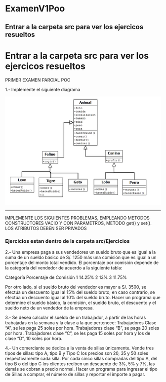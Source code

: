 
# ExamenV1Poo  
## Entrar a la carpeta src para ver los ejercicos resueltos

# Entrar a la carpeta src para ver los ejercicos resueltos


PRIMER EXAMEN PARCIAL POO

1.- Implemente el siguiente diagrama

![diagrama](/src/img/pre1.png)

 

________________________________________________________________________________

IMPLEMENTE LOS SIGUIENTES PROBLEMAS, EMPLEANDO METODOS CONSTRUCTORES VACIO Y CON PARAMETROS, METODO get() y set(). LOS ATRIBUTOS DEBEN SER PRIVADOS

### Ejercicios estan dentro de la carpeta src/Ejercicios

2.- Una empresa paga a sus vendedores un sueldo bruto que es igual a la suma de un sueldo básico de S/. 1250 más una comisión que es igual a un porcentaje del monto total vendido. El porcentaje por comisión depende de la categoría del vendedor de acuerdo a la siguiente tabla:

Categoría		Porcentaje de Comisión
1	14.25%
2	13%
3	11.75%


Por otro lado, si el sueldo bruto del vendedor es mayor a S/. 3500, se efectúa un descuento igual al 15% del sueldo bruto; en caso contrario, se efectúa un descuento igual al 10% del sueldo bruto.
Hacer un programa que determine el sueldo básico, la comisión, el sueldo bruto, el descuento y el sueldo neto de un vendedor de la empresa.


3.- Se desea calcular el sueldo de un trabajador, a partir de las horas trabajadas en la semana y la clase a la que pertenece: Trabajadores Clase “A”, se les paga 25 soles por hora. Trabajadores clase “B”, se paga 20 soles por hora. Trabajadores clase “C”, se les paga 15 soles por hora y los de clase “D”, 10 soles por hora.



4.-  Un comerciante se dedica a la venta de sillas únicamente. Vende tres tipos de sillas: tipo A, tipo B y Tipo C los precios son 20, 35 y 50 soles respectivamente cada silla. Por cada cinco sillas compradas del tipo A, del tipo B o del tipo C los clientes reciben un descuento de 3%, 5% y 7%, las demás se cobran a precio normal.
Hacer un programa para ingresar el tipo de Sillas a comprar, el número de sillas y reportar el importe a pagar. 	


